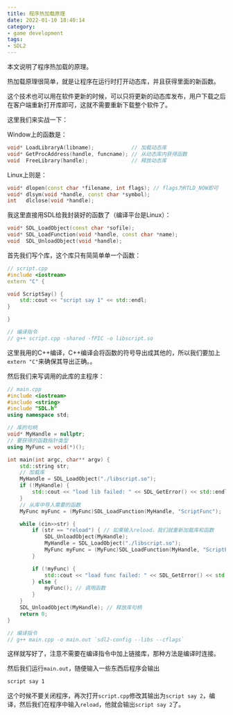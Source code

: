 ```yaml
---
title: 程序热加载原理
date: 2022-01-10 18:40:14
category:
- game development
tags:
- SDL2
---
```


本文说明了程序热加载的原理。

<!-- more -->

热加载原理很简单，就是让程序在运行时打开动态库，并且获得里面的新函数。

这个技术也可以用在软件更新的时候，可以只将更新的动态库发布，用户下载之后在客户端重新打开库即可，这就不需要重新下载整个软件了。

这里我们来实战一下：

Window上的函数是：

```cpp
void* LoadLibraryA(libname);            // 加载动态库
void* GetProcAddress(handle, funcname); // 从动态库内获得函数
void  FreeLibrary(handle);              // 释放动态库
```

Linux上则是：

```cpp
void* dlopen(const char *filename, int flags); // flags为RTLD_NOW即可
void* dlsym(void *handle, const char *symbol);
int   dlclose(void *handle);
```

我这里直接用SDL给我封装好的函数了（编译平台是Linux）：

```cpp
void* SDL_LoadObject(const char *sofile);
void* SDL_LoadFunction(void *handle, const char *name);
void  SDL_UnloadObject(void *handle);
```

首先我们写个库，这个库只有简简单单一个函数：

```cpp
// script.cpp
#include <iostream>
extern "C" {

void ScriptSay() {
    std::cout << "script say 1" << std::endl;
}    

}

// 编译指令
// g++ script.cpp -shared -fPIC -o libscript.so
```

这里我用的C++编译，C++编译会将函数的符号导出成其他的，所以我们要加上`extern "C"`来确保其导出正确。。

然后我们来写调用的此库的主程序：

```cpp
// main.cpp
#include <iostream>
#include <string>
#include "SDL.h"
using namespace std;

// 库的句柄
void* MyHandle = nullptr;
// 要获得的函数指针类型
using MyFunc = void(*)();

int main(int argc, char** argv) {
    std::string str;
    // 加载库
    MyHandle = SDL_LoadObject("./libscript.so");
    if (!MyHandle) {
        std::cout << "load lib failed: " << SDL_GetError() << std::endl;
    }
    // 从库中导入需要的函数
    MyFunc myFunc = (MyFunc)SDL_LoadFunction(MyHandle, "ScriptFunc");

    while (cin>>str) {
        if (str == "reload") { // 如果输入reload，我们就重新加载库和函数
            SDL_UnloadObject(MyHandle);
            MyHandle = SDL_LoadObject("./libscript.so");
            MyFunc myFunc = (MyFunc)SDL_LoadFunction(MyHandle, "ScriptFunc");
        }

        if (!myFunc) {
            std::cout << "load func failed: " << SDL_GetError() << std::endl;
        } else {
            myFunc(); // 调用函数
        }
    }
    SDL_UnloadObject(MyHandle); // 释放库句柄
    return 0;
}

// 编译指令
// g++ main.cpp -o main.out `sdl2-config --libs --cflags`
```

这样就写好了，注意不需要在编译指令中加上链接库，那种方法是编译时连接。

然后我们运行`main.out`，随便输入一些东西后程序会输出

```bash
script say 1
```

这个时候不要关闭程序，再次打开`script.cpp`修改其输出为`script say 2`，编译，然后我们在程序中输入`reload`，他就会输出`script say 2`了。
